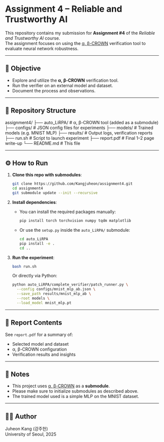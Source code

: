 # Assignment 4 – Reliable and Trustworthy AI

This repository contains my submission for **Assignment #4** of the *Reliable and Trustworthy AI* course.  
The assignment focuses on using the [α, β-CROWN](https://github.com/Verified-Intelligence/auto_LiRPA) verification tool to evaluate neural network robustness.

---

## 🧪 Objective

- Explore and utilize the **α, β-CROWN** verification tool.
- Run the verifier on an external model and dataset.
- Document the process and observations.

---

## 📂 Repository Structure

assignment4/
├── auto_LiRPA/ # α, β-CROWN tool (added as a submodule)
├── configs/ # JSON config files for experiments
├── models/ # Trained models (e.g. MNIST MLP)
├── results/ # Output logs, verification reports
├── run.sh # Script to launch experiment
├── report.pdf # Final 1–2 page write-up
└── README.md # This file


---

## ⚙️ How to Run

1. **Clone this repo with submodules**:
    ```bash
    git clone https://github.com/Kangjuheon/assignment4.git
    cd assignment4
    git submodule update --init --recursive
    ```

2. **Install dependencies**:
    - You can install the required packages manually:
      ```bash
      pip install torch torchvision numpy tqdm matplotlib
      ```

    - Or use the `setup.py` inside the `auto_LiRPA/` submodule:
      ```bash
      cd auto_LiRPA
      pip install -e .
      cd ..
      ```

3. **Run the experiment**:
    ```bash
    bash run.sh
    ```

    Or directly via Python:
    ```bash
    python auto_LiRPA/complete_verifier/patch_runner.py \
      --config configs/mnist_mlp_ab.json \
      --save_path results/mnist_mlp_ab \
      --root models \
      --load_model mnist_mlp.pt
    ```

---

## 📄 Report Contents

See `report.pdf` for a summary of:
- Selected model and dataset
- α, β-CROWN configuration
- Verification results and insights

---

## 📌 Notes

- This project uses [α, β-CROWN](https://github.com/Verified-Intelligence/auto_LiRPA) as a **submodule**.
- Please make sure to initialize submodules as described above.
- The trained model used is a simple MLP on the MNIST dataset.

---

## 🧑‍💻 Author

Juheon Kang (강주헌)  
University of Seoul, 2025  

